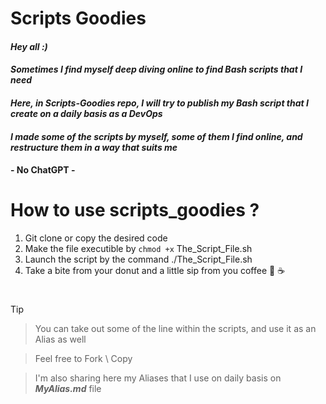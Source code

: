 # Scripts Goodies

#### ___Hey all :)___
#### ___Sometimes I find myself deep diving online to find Bash scripts that I need___
#### ___Here, in Scripts-Goodies repo, I will try to publish my Bash script that I create on a daily basis as a DevOps___
#### ___I made some of the scripts by myself, some of them I find online, and restructure them in a way that suits me___
#### - No ChatGPT -

# 

# How to use scripts_goodies ?
1. Git clone or copy the desired code
2. Make the file executible by `chmod +x` The_Script_File.sh
3. Launch the script by the command ./The_Script_File.sh
4. Take a bite from your donut and a little sip from you coffee 🍩 ☕

#

> [!TIP]
> 
> > You can take out some of the line within the scripts, and use it as an Alias as well
>
> > Feel free to Fork \ Copy
>
> > I'm also sharing here my Aliases that I use on daily basis on ___MyAlias.md___ file